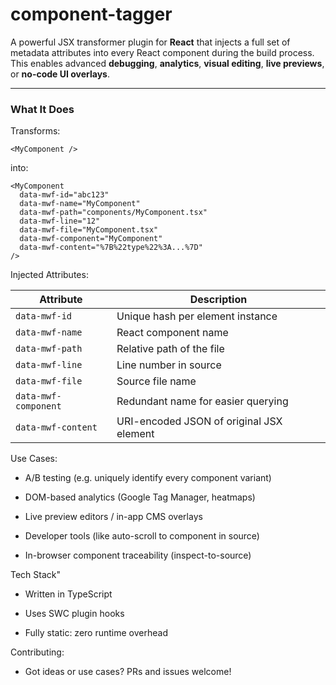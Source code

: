 # component-tagger

A powerful JSX transformer plugin for **React** that injects a full set of metadata attributes into every React component during the build process. This enables advanced **debugging**, **analytics**, **visual editing**, **live previews**, or **no-code UI overlays**.

---

### What It Does

Transforms:

```tsx
<MyComponent />
```
into: 
```tsx
<MyComponent
  data-mwf-id="abc123"
  data-mwf-name="MyComponent"
  data-mwf-path="components/MyComponent.tsx"
  data-mwf-line="12"
  data-mwf-file="MyComponent.tsx"
  data-mwf-component="MyComponent"
  data-mwf-content="%7B%22type%22%3A...%7D"
/>
```
 Injected Attributes:

| Attribute            | Description                              |
| -------------------- | ---------------------------------------- |
| `data-mwf-id`        | Unique hash per element instance         |
| `data-mwf-name`      | React component name                     |
| `data-mwf-path`      | Relative path of the file                |
| `data-mwf-line`      | Line number in source                    |
| `data-mwf-file`      | Source file name                         |
| `data-mwf-component` | Redundant name for easier querying       |
| `data-mwf-content`   | URI-encoded JSON of original JSX element |

Use Cases:
- A/B testing (e.g. uniquely identify every component variant)

- DOM-based analytics (Google Tag Manager, heatmaps)

- Live preview editors / in-app CMS overlays

- Developer tools (like auto-scroll to component in source)

- In-browser component traceability (inspect-to-source)

 Tech Stack"
- Written in TypeScript

- Uses SWC plugin hooks

- Fully static: zero runtime overhead
  
Contributing:
- Got ideas or use cases? PRs and issues welcome!


